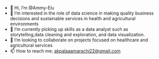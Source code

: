 - 👋 Hi, I’m @Ammy-Elu
- 👀 I’m interested in the role of data science in making quality business decisions and sustainable services in health and agricultural environments
- 🌱 I’m currently picking up skills as a data analyst such as storytelling,data cleaning and exploration, and data visualization.
- 💞️ I’m looking to collaborate on projects focused on healthcare and agricultural services
- 📫 How to reach me; akpalaaamarachi22@gmail.com

<!---
Ammy-Elu/Ammy-Elu is a ✨ special ✨ repository because its `README.md` (this file) appears on your GitHub profile.
You can click the Preview link to take a look at your changes.
--->
